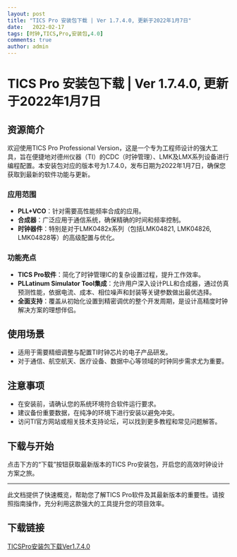 ```yaml
---
layout: post
title: "TICS Pro 安装包下载 | Ver 1.7.4.0, 更新于2022年1月7日"
date:   2022-02-17
tags: [时钟,TICS,Pro,安装包,4.0]
comments: true
author: admin
---
```

# TICS Pro 安装包下载 | Ver 1.7.4.0, 更新于2022年1月7日

## 资源简介

欢迎使用TICS Pro Professional Version，这是一个专为工程师设计的强大工具，旨在便捷地对德州仪器（TI）的CDC（时钟管理）、LMK及LMX系列设备进行编程配置。本安装包对应的版本号为1.7.4.0，发布日期为2022年1月7日，确保您获取到最新的软件功能与更新。

### 应用范围
- **PLL+VCO**：针对需要高性能频率合成的应用。
- **合成器**：广泛应用于通信系统，确保精确的时间和频率控制。
- **时钟器件**：特别是对于LMK0482x系列（包括LMK04821, LMK04826, LMK04828等）的高级配置与优化。

### 功能亮点
- **TICS Pro软件**：简化了时钟管理IC的复杂设置过程，提升工作效率。
- **PLLatinum Simulator Tool集成**：允许用户深入设计PLL和合成器，通过仿真预测性能，依据电流、成本、相位噪声和封装等关键参数做出最优选择。
- **全面支持**：覆盖从初始化设置到精密调优的整个开发周期，是设计高精度时钟解决方案的理想伴侣。

## 使用场景
- 适用于需要精细调整与配置TI时钟芯片的电子产品研发。
- 对于通信、航空航天、医疗设备、数据中心等领域的时钟同步需求尤为重要。

## 注意事项
- 在安装前，请确认您的系统环境符合软件运行要求。
- 建议备份重要数据，在纯净的环境下进行安装以避免冲突。
- 访问TI官方网站或相关技术支持论坛，可以找到更多教程和常见问题解答。

## 下载与开始
点击下方的“下载”按钮获取最新版本的TICS Pro安装包，开启您的高效时钟设计方案之旅。

---

此文档提供了快速概览，帮助您了解TICS Pro软件及其最新版本的重要性。请按照指南操作，充分利用这款强大的工具提升您的项目效率。

## 下载链接

[TICSPro安装包下载Ver1.7.4.0](https://pan.quark.cn/s/dff6cc132034)